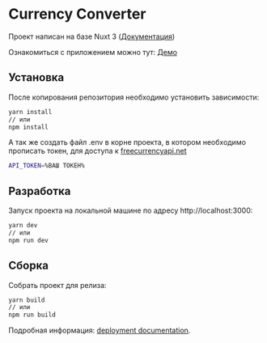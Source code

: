 # Currency Converter

Проект написан на базе Nuxt 3 ([Документация](https://v3.nuxtjs.org))

Ознакомиться с приложением можно тут: [Демо](https://hopeful-jones-ceb9cd.netlify.app/)

## Установка

После копирования репозитория необходимо установить зависимости:

```bash
yarn install
// или
npm install
```

А так же создать файл .env в корне проекта, в котором необходимо прописать токен, для доступа к [freecurrencyapi.net](https://freecurrencyapi.net/dashboard)

```bash
API_TOKEN=%ВАШ ТОКЕН%
```

## Разработка

Запуск проекта на локальной машине по адресу http://localhost:3000:

```bash
yarn dev
// или
npm run dev
```

## Сборка

Собрать проект для релиза:

```bash
yarn build
// или
npm run build
```

Подробная информация: [deployment documentation](https://v3.nuxtjs.org/docs/deployment).
